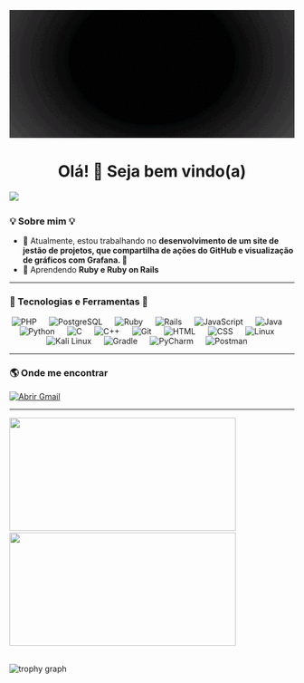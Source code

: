 <p align="center">
  <img src="img/PerfilGitHub.gif" alt="Profile Gif" width="1584px" height="226"/>
</p>

<h1 align="center">Olá! 👋 Seja bem vindo(a)</h1>

<p>
  <img src="https://komarev.com/ghpvc/?username=SilasReuel&label=Visualizações%20de%20perfil&color=red">
<p/>
  

### 💡 Sobre mim 💡
- 🔭 Atualmente, estou trabalhando no **desenvolvimento de um site de jestão de projetos, que compartilha de ações do GitHub e visualização de gráficos com Grafana. 🚀**
- 🌱 Aprendendo **Ruby e Ruby on Rails**

---

### 🚀 Tecnologias e Ferramentas 🚀

<div align="center">
  <img src="https://skillicons.dev/icons?i=php" alt="PHP" width="50" />
  <img width="14" />
  <img src="https://skillicons.dev/icons?i=postgresql" alt="PostgreSQL" width="50" />
  <img width="14" />
  <img src="https://skillicons.dev/icons?i=ruby" alt="Ruby" width="50" />
  <img width="14" />
  <img src="https://skillicons.dev/icons?i=rails" alt="Rails" width="50" />
  <img width="14" />
  <img src="https://skillicons.dev/icons?i=js" alt="JavaScript" width="50" />
  <img width="14" />
  <img src="https://skillicons.dev/icons?i=java" alt="Java" width="50" />
  <img width="14" />
  <img src="https://skillicons.dev/icons?i=python" alt="Python" width="50" />
  <img width="14" />
  <img src="https://skillicons.dev/icons?i=c" alt="C" width="50" />
  <img width="14" />
  <img src="https://skillicons.dev/icons?i=cpp" alt="C++" width="50" />
  <img width="14" />
  <img src="https://skillicons.dev/icons?i=git" alt="Git" width="50" />
  <img width="14" />
  <img src="https://skillicons.dev/icons?i=html" alt="HTML" width="50" />
  <img width="14" />
  <img src="https://skillicons.dev/icons?i=css" alt="CSS" width="50" />
  <img width="14" />
  <img src="https://skillicons.dev/icons?i=linux" alt="Linux" width="50" />
  <img width="14" />
  <img src="https://skillicons.dev/icons?i=kali" alt="Kali Linux" width="50" />
  <img width="14" />
  <img src="https://skillicons.dev/icons?i=gradle" alt="Gradle" width="50" />
  <img width="14" />
  <img src="https://skillicons.dev/icons?i=pycharm" alt="PyCharm" width="50" />
  <img width="14" />
  <img src="https://skillicons.dev/icons?i=postman" alt="Postman" width="50" />
  <img width="14" />
</div>

---

### 🌎 Onde me encontrar  

<a href="https://mail.google.com/mail/?view=cm&fs=1&to=silas.reuel@unesp.br&su=Assunto%20da%20Mensagem&body=Olá,%20escreva%20sua%20mensagem%20aqui!" target="_blank">
  <img src="https://img.shields.io/badge/Gmail-red?style=for-the-badge&logo=gmail&logoColor=white" alt="Abrir Gmail">
</a>

---

<div align="left">
  <img src="https://github-readme-stats.vercel.app/api?username=SilasReuel&count_private=true&show_icons=true&hide=prs&theme=great-gatsby&custom_title=SILAS%20REUEL%20DA%20SILVA" height="200" width="400" margin="0"/>
  <img src="https://github-readme-stats.vercel.app/api/top-langs/?username=SilasReuel&layout=compact&theme=maroongold&custom_title=Linguagens%20mais%20utilizadas" height="200" width="400"/>

  ##
  
  <img src="https://github-profile-trophy.vercel.app?username=SilasReuel&theme=darkhub&column=5&margin-w=84&margin-h=7&row=1&no-frame=true&no-bg=true"   height="150" alt="trophy graph"  />
<div/>
